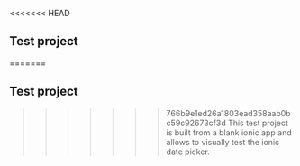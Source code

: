 <<<<<<< HEAD
## Test project
=======
## Test project
>>>>>>> 766b9e1ed26a1803ead358aab0bc59c92673cf3d
This test project is built from a blank ionic app and allows to visually test the ionic date picker.